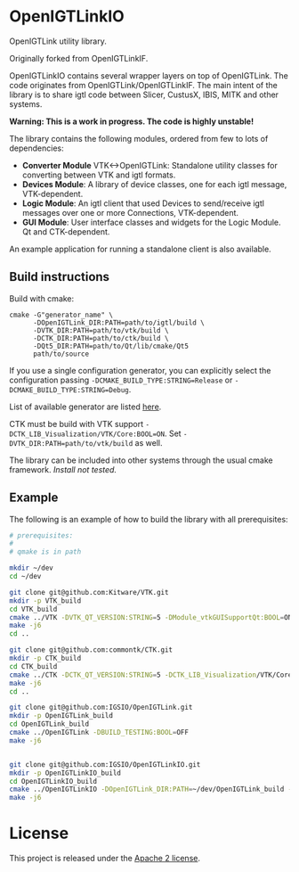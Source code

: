 # OpenIGTLinkIO

OpenIGTLink utility library.

Originally forked from OpenIGTLinkIF.

OpenIGTLinkIO contains several wrapper layers on top of OpenIGTLink. The code originates from OpenIGTLink/OpenIGTLinkIF. The main intent of the library is to share igtl code between Slicer, CustusX, IBIS, MITK and other systems.

**Warning: This is a work in progress. The code is highly unstable!**

The library contains the following modules, ordered from few to lots of dependencies:
* **Converter Module** VTK<->OpenIGTLink: Standalone utility classes for converting between VTK and igtl formats.
* **Devices Module**: A library of device classes, one for each igtl message, VTK-dependent.
* **Logic Module**: An igtl client that used Devices to send/receive igtl messages over one or more Connections, VTK-dependent.
* **GUI Module**: User interface classes and widgets for the Logic Module. Qt and CTK-dependent.

An example application for running a standalone client is also available.

## Build instructions

Build with cmake:         

```
cmake -G"generator_name" \
      -DOpenIGTLink_DIR:PATH=path/to/igtl/build \
      -DVTK_DIR:PATH=path/to/vtk/build \
      -DCTK_DIR:PATH=path/to/ctk/build \
      -DQt5_DIR:PATH=path/to/Qt/lib/cmake/Qt5
      path/to/source
```

If you use a single configuration generator, you can explicitly select the configuration passing `-DCMAKE_BUILD_TYPE:STRING=Release` or `-DCMAKE_BUILD_TYPE:STRING=Debug`.

List of available generator are listed [here](https://cmake.org/cmake/help/v3.8/manual/cmake-generators.7.html).

CTK must be build with VTK support `-DCTK_LIB_Visualization/VTK/Core:BOOL=ON`. Set `-DVTK_DIR:PATH=path/to/vtk/build` as well.

The library can be included into other systems through the usual cmake framework. *Install not tested.*

## Example

The following is an example of how to build the library with all prerequisites:

```bash
# prerequisites:
#
# qmake is in path

mkdir ~/dev
cd ~/dev

git clone git@github.com:Kitware/VTK.git
mkdir -p VTK_build
cd VTK_build
cmake ../VTK -DVTK_QT_VERSION:STRING=5 -DModule_vtkGUISupportQt:BOOL=ON -DQt5_DIR:PATH=/path/to/Qt5/lib/cmake/Qt5
make -j6
cd ..

git clone git@github.com:commontk/CTK.git
mkdir -p CTK_build
cd CTK_build
cmake ../CTK -DCTK_QT_VERSION:STRING=5 -DCTK_LIB_Visualization/VTK/Core:BOOL=ON -DVTK_DIR:PATH=~/dev/VTK_build -DBUILD_TESTING:BOOL=OFF -DQt5_DIR:PATH=/path/to/Qt5/lib/cmake/Qt5
make -j6
cd ..

git clone git@github.com:IGSIO/OpenIGTLink.git
mkdir -p OpenIGTLink_build
cd OpenIGTLink_build
cmake ../OpenIGTLink -DBUILD_TESTING:BOOL=OFF
make -j6


git clone git@github.com:IGSIO/OpenIGTLinkIO.git
mkdir -p OpenIGTLinkIO_build
cd OpenIGTLinkIO_build
cmake ../OpenIGTLinkIO -DOpenIGTLink_DIR:PATH=~/dev/OpenIGTLink_build -DVTK_DIR:PATH=~/dev/VTK_build -DCTK_DIR:PATH=~/dev/CTK_build 
make -j6
```

# License
This project is released under the [Apache 2 license](LICENSE.md).
